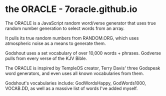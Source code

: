 # the ORACLE - 7oracle.github.io

The ORACLE is a JavaScript random word/verse generator that uses true random number generation to select words from an array.

It pulls its true random numbers from RANDOM.ORG, which uses atmospheric noise as a means to generate them.

Godshout uses a set vocabulary of over 10,000 words + phrases. Godverse pulls from every verse of the KJV Bible.

The ORACLE is inspired by TempleOS creator, Terry Davis' three Godspeak word generators, and even uses all known vocabularies from them.

Godshout's vocabularies include: GodWordsHappy, GodWords1000, VOCAB.DD, as well as a massive list of words I've added myself.
